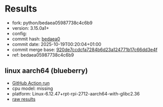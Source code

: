 # Results

- fork: python/bedaea05987738c4c6b9
- version: 3.15.0a1+
- config: 
- commit hash: [bedaea0](https://github.com/python/cpython/commit/bedaea0)
- commit date: 2025-10-19T00:20:04+01:00
- commit merge base: [920de7ccdcfa7284b6d23a124771b17c66dd3e4f](https://github.com/python/cpython/commit/920de7ccdcfa7284b6d23a124771b17c66dd3e4f)
- ref: bedaea05987738c4c6b9

## linux aarch64 (blueberry)

- [GitHub Action run](https://github.com/savannahostrowski/pyperf_bench/actions/runs/18622736898)
- cpu model: missing
- platform: Linux-6.12.47+rpt-rpi-2712-aarch64-with-glibc2.36
- [raw results](bm-20251019-blueberry-aarch64-python-bedaea05987738c4c6b9-3.15.0a1%2B-bedaea0.json)

